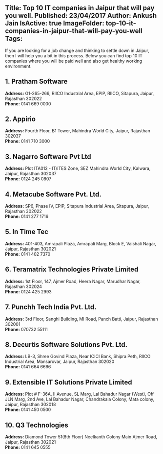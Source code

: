 Title: Top 10 IT companies in Jaipur that will pay you well.
Published: 23/04/2017
Author: Ankush Jain
IsActive: true
ImageFolder: top-10-it-companies-in-jaipur-that-will-pay-you-well
Tags:
---
If you are looking for a job change and thinking to settle down in Jaipur, then I will help you a bit in this process. Below you can find top 10 IT companies where you will be paid well and also get healthy working environment.

## 1. Pratham Software
**Address:** G1-265-266, RIICO Industrial Area, EPIP, RIICO, Sitapura, Jaipur, Rajasthan 302022  
**Phone:** 0141 669 0000

## 2. Appirio
**Address:** Fourth Floor, B1 Tower, Mahindra World City, Jaipur, Rajasthan 302037  
**Phone:** 0141 710 3000

## 3. Nagarro Software Pvt Ltd
**Address:** Plot ITA012 - IT/ITES Zone, SEZ Mahindra World City, Kalwara, Jaipur, Rajasthan 302037  
**Phone:** 0124 245 0807

## 4. Metacube Software Pvt. Ltd.
**Address:** SP6, Phase IV, EPIP, Sitapura Industrial Area, Sitapura, Jaipur, Rajasthan 302022  
**Phone:** 0141 277 1716

## 5. In Time Tec
**Address:** 401-403, Amrapali Plaza, Amrapali Marg, Block E, Vaishali Nagar, Jaipur, Rajasthan 302021  
**Phone:** 0141 402 7370

## 6. Teramatrix Technologies Private Limited
**Address:** 1st Floor, 147, Ajmer Road, Heera Nagar, Marudhar Nagar, Rajasthan 302024  
**Phone:** 0124 425 2993

## 7. Punchh Tech India Pvt. Ltd.
**Address:** 3rd Floor, Sanghi Building, MI Road, Panch Batti, Jaipur, Rajasthan 302001  
**Phone:** 070732 55111

## 8. Decurtis Software Solutions Pvt. Ltd.
**Address:** LB-3, Shree Govind Plaza, Near ICICI Bank, Shipra Peth, RIICO Industrial Area, Mansarovar, Jaipur, Rajasthan 302020  
**Phone:** 0141 664 6666

## 9. Extensible IT Solutions Private Limited
**Address:** Plot # F-36A, II Avenue, SL Marg, Lal Bahadur Nagar (West), Off JLN Marg, 2nd Ave, Lal Bahadur Nagar, Chandrakala Colony, Mata colony, Jaipur, Rajasthan 302018  
**Phone:** 0141 450 0500

## 10. Q3 Technologies
**Address:** Diamond Tower 51(8th Floor) Neelkanth Colony Main Ajmer Road, Jaipur, Rajasthan 302021  
**Phone:** 0141 645 0555

                
